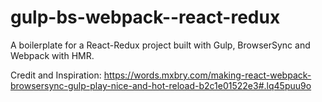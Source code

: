 # gulp-bs-webpack--react-redux
A boilerplate for a React-Redux project built with Gulp, BrowserSync and Webpack with HMR.

Credit and Inspiration: https://words.mxbry.com/making-react-webpack-browsersync-gulp-play-nice-and-hot-reload-b2c1e01522e3#.lq45puu9o
